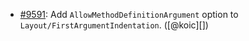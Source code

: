 * [#9591](https://github.com/rubocop/rubocop/issues/9591): Add `AllowMethodDefinitionArgument` option to `Layout/FirstArgumentIndentation`. ([@koic][])
